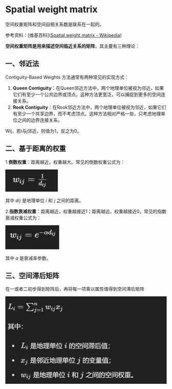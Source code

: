 # Spatial weight matrix

空间权重矩阵和空间自相关系数是联系在一起的。

参考资料：[维基百科]([Spatial weight matrix - Wikipedia](https://en.wikipedia.org/wiki/Spatial_weight_matrix))

**空间权重矩阵是用来描述空间临近关系的矩阵**，其主要有三种理论：

## 一、邻近法

Contiguity-Based Weights 方法通常有两种常见的实现方式：

1. **Queen Contiguity**：在Queen邻近方法中，两个地理单位被视为邻近，如果它们有至少一个公共边界或顶点。这种方法更宽泛，可以捕捉到更多的空间连接关系。
2. **Rook Contiguity**：在Rook邻近方法中，两个地理单位被视为邻近，如果它们有至少一个共享边界，而不考虑顶点。这种方法相对严格一些，只考虑地理单位之间的边界连接关系。

Wij，若i与j邻近，则值为1，反之为0。

## 二、基于距离的权重

1.**倒数权重**：距离越近，权重越大。常见的倒数权重公式为：

![71646312479](笔记.assets/1716463124790.png)

其中 𝑑𝑖𝑗 是地理单位 𝑖 和 𝑗 之间的距离。

2.**指数衰减权重**：距离越近，权重越接近1；距离越远，权重越接近0。常见的指数衰减权重公式为：

![71646317090](笔记.assets/1716463170905.png)

其中 𝛼 是衰减率参数。

## 三、空间滞后矩阵

在一或者二初步得到矩阵后，再将每一项乘以属性值得到空间滞后矩阵

![71646344219](笔记.assets/1716463442196.png)